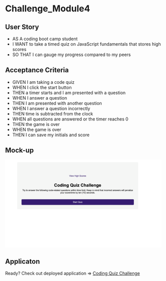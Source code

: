 # Challenge_Module4
## User Story
* AS A coding boot camp student
* I WANT to take a timed quiz on JavaScript fundamentals that stores high scores
* SO THAT I can gauge my progress compared to my peers
## Acceptance Criteria
* GIVEN I am taking a code quiz
* WHEN I click the start button
* THEN a timer starts and I am presented with a question
* WHEN I answer a question
* THEN I am presented with another question
* WHEN I answer a question incorrectly
* THEN time is subtracted from the clock
* WHEN all questions are answered or the timer reaches 0
* THEN the game is over
* WHEN the game is over
* THEN I can save my initials and score
## Mock-up
![](https://github.com/ttngbt06/Challenge_Module4/blob/main/Assets/MockUp_Challenge4.gif)
## Applicaton
Ready? Check out deployed application => [Coding Quiz Challenge](https://ttngbt06.github.io/Challenge_Module4/)
